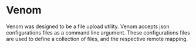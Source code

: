 # Venom

Venom was designed to be a file upload utility. Venom accepts json configurations files as a command line argument. These configurations files are used to define a collection of files, and the respective remote mapping.
